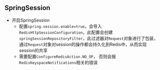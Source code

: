 ## SpringSession

- 开启SpringSession
    - 配置`spring.session.enable=true`，会导入`RedisHttpSessionConfiguration`，此配置会创建`springSessionRepositoryFilter`，此过滤器对`Request`对象进行了包装，通过`Request`对象对session的操作都会持久化到Redis中，从而实现session的共享
    - 需要配置`ConfigureRedisAction.NO_OP`， 否则会报`RedisKeyspaceNotifications`相关的错误